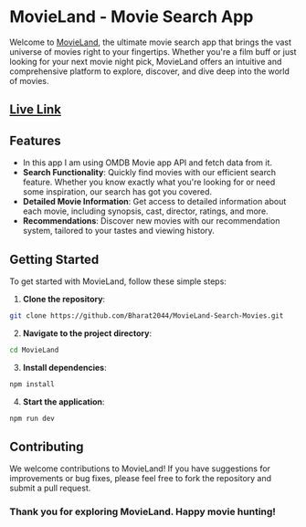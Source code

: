 # MovieLand - Movie Search App

Welcome to [MovieLand](https://movieland2044.netlify.app), the ultimate movie search app that brings the vast universe of movies right to your fingertips. Whether you're a film buff or just looking for your next movie night pick, MovieLand offers an intuitive and comprehensive platform to explore, discover, and dive deep into the world of movies.

## [Live Link](https://movieland2044.netlify.app)

## Features
- In this app I am using OMDB Movie app API and fetch data from it.
- **Search Functionality**: Quickly find movies with our efficient search feature. Whether you know exactly what you're looking for or need some inspiration, our search has got you covered.
- **Detailed Movie Information**: Get access to detailed information about each movie, including synopsis, cast, director, ratings, and more.
- **Recommendations**: Discover new movies with our recommendation system, tailored to your tastes and viewing history.

## Getting Started

To get started with MovieLand, follow these simple steps:

1. **Clone the repository**:
```sh
git clone https://github.com/Bharat2044/MovieLand-Search-Movies.git
```

2. **Navigate to the project directory**:
```sh
cd MovieLand
```

3. **Install dependencies**:
```sh
npm install
```

4. **Start the application**:
```sh
npm run dev
```


## Contributing

We welcome contributions to MovieLand! If you have suggestions for improvements or bug fixes, please feel free to fork the repository and submit a pull request.


### Thank you for exploring MovieLand. Happy movie hunting!